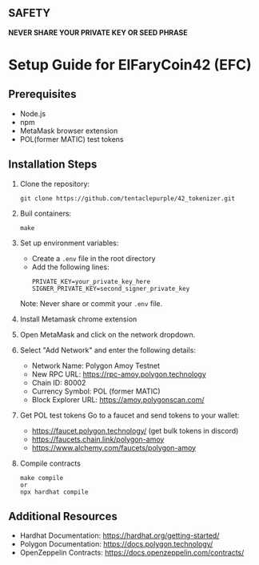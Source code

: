 ## SAFETY
**NEVER SHARE YOUR PRIVATE KEY OR SEED PHRASE**

# Setup Guide for ElFaryCoin42 (EFC)

## Prerequisites
- Node.js
- npm
- MetaMask browser extension
- POL(former MATIC) test tokens


## Installation Steps

1. Clone the repository:
   ```
   git clone https://github.com/tentaclepurple/42_tokenizer.git
   ```

2. Buil containers:
   ```
   make
   ```

3. Set up environment variables:
   - Create a `.env` file in the root directory
   - Add the following lines:
     ```
     PRIVATE_KEY=your_private_key_here
	 SIGNER_PRIVATE_KEY=second_signer_private_key
     ```
   Note: Never share or commit your `.env` file.


4. Install Metamask chrome extension

5. Open MetaMask and click on the network dropdown.

6. Select "Add Network" and enter the following details:
   - Network Name: Polygon Amoy Testnet
   - New RPC URL: https://rpc-amoy.polygon.technology
   - Chain ID: 80002
   - Currency Symbol: POL (former MATIC)
   - Block Explorer URL: https://amoy.polygonscan.com/

7. Get POL test tokens
	Go to a faucet and send tokens to your wallet:
	- https://faucet.polygon.technology/ (get bulk tokens in discord)
	- https://faucets.chain.link/polygon-amoy
	- https://www.alchemy.com/faucets/polygon-amoy


8. Compile contracts
	```
   	make compile
	or
	npx hardhat compile
   	```


## Additional Resources

- Hardhat Documentation: https://hardhat.org/getting-started/
- Polygon Documentation: https://docs.polygon.technology/
- OpenZeppelin Contracts: https://docs.openzeppelin.com/contracts/
